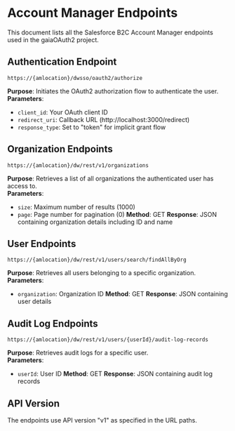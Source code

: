# Account Manager Endpoints

This document lists all the Salesforce B2C Account Manager endpoints used in the gaiaOAuth2 project.

## Authentication Endpoint

```
https://{amlocation}/dwsso/oauth2/authorize
```
**Purpose**: Initiates the OAuth2 authorization flow to authenticate the user.  
**Parameters**:
- `client_id`: Your OAuth client ID
- `redirect_uri`: Callback URL (http://localhost:3000/redirect)
- `response_type`: Set to "token" for implicit grant flow

## Organization Endpoints

```
https://{amlocation}/dw/rest/v1/organizations
```
**Purpose**: Retrieves a list of all organizations the authenticated user has access to.  
**Parameters**:
- `size`: Maximum number of results (1000)
- `page`: Page number for pagination (0)
**Method**: GET
**Response**: JSON containing organization details including ID and name

## User Endpoints

```
https://{amlocation}/dw/rest/v1/users/search/findAllByOrg
```
**Purpose**: Retrieves all users belonging to a specific organization.  
**Parameters**:
- `organization`: Organization ID
**Method**: GET
**Response**: JSON containing user details

## Audit Log Endpoints

```
https://{amlocation}/dw/rest/v1/users/{userId}/audit-log-records
```
**Purpose**: Retrieves audit logs for a specific user.  
**Parameters**:
- `userId`: User ID
**Method**: GET
**Response**: JSON containing audit log records

## API Version

The endpoints use API version "v1" as specified in the URL paths.

